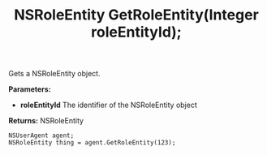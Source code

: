 ﻿---
uid: crmscript_ref_NSUserAgent_GetRoleEntity
title: NSRoleEntity GetRoleEntity(Integer roleEntityId);
intellisense: NSUserAgent.GetRoleEntity
keywords: NSUserAgent, GetRoleEntity
so.topic: reference
---

Gets a NSRoleEntity object.

**Parameters:**
 - **roleEntityId** The identifier of the NSRoleEntity object

**Returns:** NSRoleEntity

```crmscript
NSUserAgent agent;
NSRoleEntity thing = agent.GetRoleEntity(123);
```

